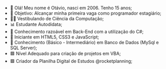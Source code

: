 - 👋 Olá! Meu nome é Otávio, nasci em 2006. Tenho 15 anos;
- 🌟 Objetivo: Alcançar minha primeira vaga como programador estagiário;
- 🧑‍🎓 Vestibulando de Ciência da Computação;
- 📊 Estudante Autodidata;
- 📌 Conhecimento razoável em Back-End com a utilização do C#;
- 📌 Iniciante em HTML5, CSS3 e JavaScript;
- 🎲 Conhecimento (Básico - Intermediário) em Banco de Dados (MySql e SQL Server);
- 🟩 Nível Adequado para criação de projetos em VBA;
- 🟩 Criador da Planilha Digital de Estudos @rocketplanning;
